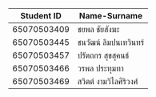 | Student ID | Name-Surname |
|------------|--------------|
| 65070503409 | ชยพล ชัยสังฆะ |
| 65070503445 | ชนวัฒน์ ลิมปนเทวินทร์ |
| 65070503457 | ปรัตถกร สุขสุคนธ์ |
| 65070503466 | วรพล ประทุมทา |
| 65070503469 | สวิตต์ งามวิไลศิริวงศ์ |